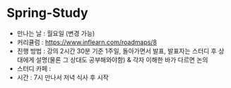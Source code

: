 # Spring-Study
- 만나는 날 : 월요일 (변경 가능)
- 커리큘럼 : https://www.inflearn.com/roadmaps/8
- 진행 방법 : 강의 2시간 30분 기준 1주일, 돌아가면서 발표, 발표자는 스터디 후 상대에게 설명(물론 그 상대도 공부해와야함) & 각자 이해한 바가 다르면 논의
- 스터디 카페 : 
- 시간 : 7시 만나서 저녁 식사 후 시작
